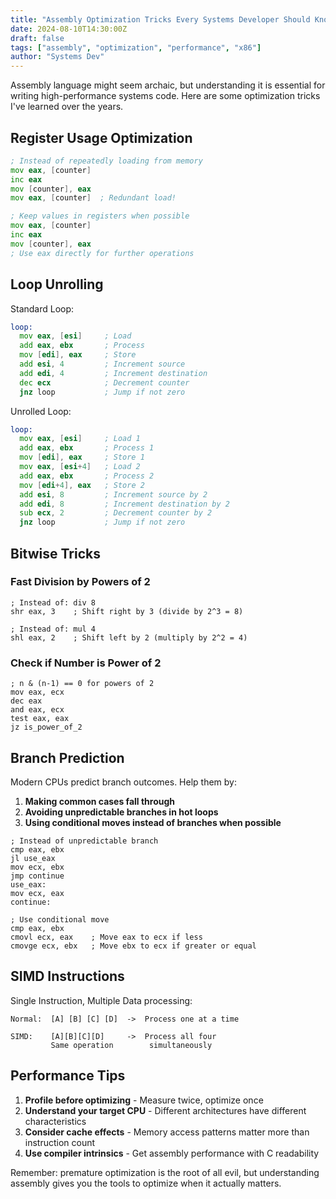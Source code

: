 ```yaml
---
title: "Assembly Optimization Tricks Every Systems Developer Should Know"
date: 2024-08-10T14:30:00Z
draft: false
tags: ["assembly", "optimization", "performance", "x86"]
author: "Systems Dev"
---
```


Assembly language might seem archaic, but understanding it is essential for writing high-performance systems code. Here are some optimization tricks I've learned over the years.

<!--more-->

## Register Usage Optimization

```asm
; Instead of repeatedly loading from memory
mov eax, [counter]
inc eax
mov [counter], eax
mov eax, [counter]  ; Redundant load!

; Keep values in registers when possible
mov eax, [counter]
inc eax
mov [counter], eax
; Use eax directly for further operations
```

## Loop Unrolling

Standard Loop:
```asm
loop:
  mov eax, [esi]     ; Load
  add eax, ebx       ; Process
  mov [edi], eax     ; Store
  add esi, 4         ; Increment source
  add edi, 4         ; Increment destination
  dec ecx            ; Decrement counter
  jnz loop           ; Jump if not zero
```

Unrolled Loop:
```asm
loop:
  mov eax, [esi]     ; Load 1
  add eax, ebx       ; Process 1
  mov [edi], eax     ; Store 1
  mov eax, [esi+4]   ; Load 2
  add eax, ebx       ; Process 2
  mov [edi+4], eax   ; Store 2
  add esi, 8         ; Increment source by 2
  add edi, 8         ; Increment destination by 2
  sub ecx, 2         ; Decrement counter by 2
  jnz loop           ; Jump if not zero
```

## Bitwise Tricks

### Fast Division by Powers of 2
```assembly
; Instead of: div 8
shr eax, 3    ; Shift right by 3 (divide by 2^3 = 8)

; Instead of: mul 4
shl eax, 2    ; Shift left by 2 (multiply by 2^2 = 4)
```

### Check if Number is Power of 2
```assembly
; n & (n-1) == 0 for powers of 2
mov eax, ecx
dec eax
and eax, ecx
test eax, eax
jz is_power_of_2
```

## Branch Prediction

Modern CPUs predict branch outcomes. Help them by:

1. **Making common cases fall through**
2. **Avoiding unpredictable branches in hot loops**
3. **Using conditional moves instead of branches when possible**

```assembly
; Instead of unpredictable branch
cmp eax, ebx
jl use_eax
mov ecx, ebx
jmp continue
use_eax:
mov ecx, eax
continue:

; Use conditional move
cmp eax, ebx
cmovl ecx, eax    ; Move eax to ecx if less
cmovge ecx, ebx   ; Move ebx to ecx if greater or equal
```

## SIMD Instructions

Single Instruction, Multiple Data processing:

    Normal:  [A] [B] [C] [D]  ->  Process one at a time
    
    SIMD:    [A][B][C][D]     ->  Process all four
             Same operation        simultaneously

## Performance Tips

1. **Profile before optimizing** - Measure twice, optimize once
2. **Understand your target CPU** - Different architectures have different characteristics
3. **Consider cache effects** - Memory access patterns matter more than instruction count
4. **Use compiler intrinsics** - Get assembly performance with C readability

Remember: premature optimization is the root of all evil, but understanding assembly gives you the tools to optimize when it actually matters.
